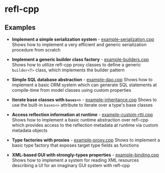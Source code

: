 # refl-cpp
## Examples

- **Implement a simple serialization system** - [example-serialization.cpp](https://github.com/veselink1/refl-cpp/blob/master/examples/example-serialization.cpp)
    Shows how to implement a very efficient and generic serialization procedure from scratch

- **Implement a generic builder class factory** - [example-builders.cpp](https://github.com/veselink1/refl-cpp/blob/master/examples/example-builders.cpp)
    Shows how to utilize refl-cpp proxy classes to define a generic `builder<T>` class, which implements the builder pattern

- **Simple SQL database abstraction** - [example-dao.cpp](https://github.com/veselink1/refl-cpp/blob/master/examples/example-dao.cpp)
    Shows how to implement a basic ORM system which can generate SQL statements at compile-time from model classes using custom properties

- **Iterate base classes with `bases<>`** - [example-inheritance.cpp](https://github.com/veselink1/refl-cpp/blob/master/examples/example-inheritance.cpp)
    Shows to use the built-in `bases<>` attribute to iterate over a type's base classes

- **Access reflection information at runtime** - [example-custom-rtti.cpp](https://github.com/veselink1/refl-cpp/blob/master/examples/example-custom-rtti.cpp)
    Shows how to implement a basic runtime abstraction over refl-cpp which provides access to the reflection metadata at runtime via custom metadata objects

- **Type factories with proxies** - [example-proxy.cpp](https://github.com/veselink1/refl-cpp/blob/master/examples/example-proxy.cpp)
    Shows to implement a basic type factory that exposes target type fields as functions

- **XML-based GUI with strongly-types properties** - [example-binding.cpp](https://github.com/veselink1/refl-cpp/blob/master/examples/example-binding.cpp)
    Shows how to implement a system for reading XML resources describing a UI for an imaginary GUI system with refl-cpp
